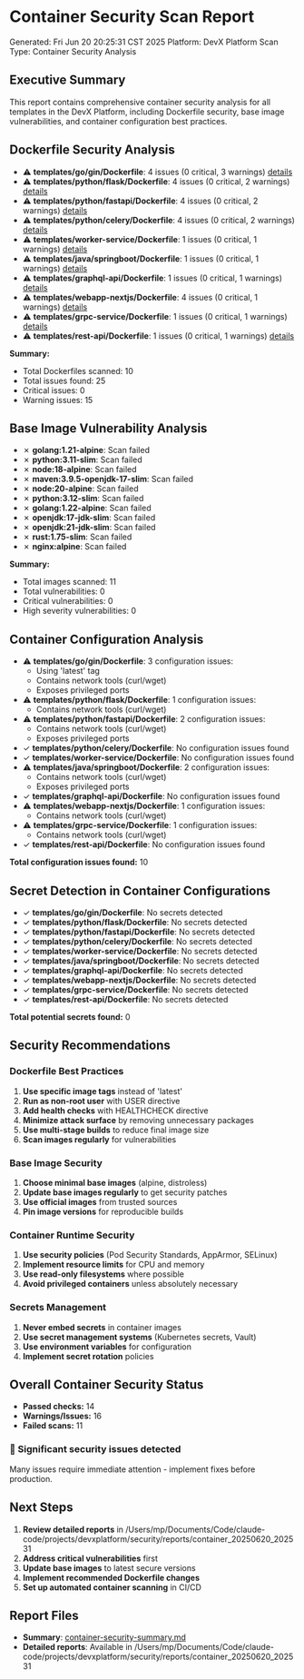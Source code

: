 # Container Security Scan Report
Generated: Fri Jun 20 20:25:31 CST 2025
Platform: DevX Platform
Scan Type: Container Security Analysis

## Executive Summary
This report contains comprehensive container security analysis for all templates
in the DevX Platform, including Dockerfile security, base image vulnerabilities,
and container configuration best practices.

## Dockerfile Security Analysis

- ⚠ **templates/go/gin/Dockerfile**: 4 issues (0 critical, 3 warnings) [details](hadolint_templates_go_gin_Dockerfile.txt)
- ⚠ **templates/python/flask/Dockerfile**: 4 issues (0 critical, 2 warnings) [details](hadolint_templates_python_flask_Dockerfile.txt)
- ⚠ **templates/python/fastapi/Dockerfile**: 4 issues (0 critical, 2 warnings) [details](hadolint_templates_python_fastapi_Dockerfile.txt)
- ⚠ **templates/python/celery/Dockerfile**: 4 issues (0 critical, 2 warnings) [details](hadolint_templates_python_celery_Dockerfile.txt)
- ⚠ **templates/worker-service/Dockerfile**: 1 issues (0 critical, 1 warnings) [details](hadolint_templates_worker-service_Dockerfile.txt)
- ⚠ **templates/java/springboot/Dockerfile**: 1 issues (0 critical, 1 warnings) [details](hadolint_templates_java_springboot_Dockerfile.txt)
- ⚠ **templates/graphql-api/Dockerfile**: 1 issues (0 critical, 1 warnings) [details](hadolint_templates_graphql-api_Dockerfile.txt)
- ⚠ **templates/webapp-nextjs/Dockerfile**: 4 issues (0 critical, 1 warnings) [details](hadolint_templates_webapp-nextjs_Dockerfile.txt)
- ⚠ **templates/grpc-service/Dockerfile**: 1 issues (0 critical, 1 warnings) [details](hadolint_templates_grpc-service_Dockerfile.txt)
- ⚠ **templates/rest-api/Dockerfile**: 1 issues (0 critical, 1 warnings) [details](hadolint_templates_rest-api_Dockerfile.txt)

**Summary:**
- Total Dockerfiles scanned: 10
- Total issues found: 25
- Critical issues: 0
- Warning issues: 15

## Base Image Vulnerability Analysis

- ✗ **golang:1.21-alpine**: Scan failed
- ✗ **python:3.11-slim**: Scan failed
- ✗ **node:18-alpine**: Scan failed
- ✗ **maven:3.9.5-openjdk-17-slim**: Scan failed
- ✗ **node:20-alpine**: Scan failed
- ✗ **python:3.12-slim**: Scan failed
- ✗ **golang:1.22-alpine**: Scan failed
- ✗ **openjdk:17-jdk-slim**: Scan failed
- ✗ **openjdk:21-jdk-slim**: Scan failed
- ✗ **rust:1.75-slim**: Scan failed
- ✗ **nginx:alpine**: Scan failed

**Summary:**
- Total images scanned: 11
- Total vulnerabilities: 0
- Critical vulnerabilities: 0
- High severity vulnerabilities: 0

## Container Configuration Analysis

- ⚠ **templates/go/gin/Dockerfile**: 3 configuration issues:
  - Using 'latest' tag
  - Contains network tools (curl/wget)
  - Exposes privileged ports
- ⚠ **templates/python/flask/Dockerfile**: 1 configuration issues:
  - Contains network tools (curl/wget)
- ⚠ **templates/python/fastapi/Dockerfile**: 2 configuration issues:
  - Contains network tools (curl/wget)
  - Exposes privileged ports
- ✓ **templates/python/celery/Dockerfile**: No configuration issues found
- ✓ **templates/worker-service/Dockerfile**: No configuration issues found
- ⚠ **templates/java/springboot/Dockerfile**: 2 configuration issues:
  - Contains network tools (curl/wget)
  - Exposes privileged ports
- ✓ **templates/graphql-api/Dockerfile**: No configuration issues found
- ⚠ **templates/webapp-nextjs/Dockerfile**: 1 configuration issues:
  - Contains network tools (curl/wget)
- ⚠ **templates/grpc-service/Dockerfile**: 1 configuration issues:
  - Contains network tools (curl/wget)
- ✓ **templates/rest-api/Dockerfile**: No configuration issues found

**Total configuration issues found:** 10

## Secret Detection in Container Configurations

- ✓ **templates/go/gin/Dockerfile**: No secrets detected
- ✓ **templates/python/flask/Dockerfile**: No secrets detected
- ✓ **templates/python/fastapi/Dockerfile**: No secrets detected
- ✓ **templates/python/celery/Dockerfile**: No secrets detected
- ✓ **templates/worker-service/Dockerfile**: No secrets detected
- ✓ **templates/java/springboot/Dockerfile**: No secrets detected
- ✓ **templates/graphql-api/Dockerfile**: No secrets detected
- ✓ **templates/webapp-nextjs/Dockerfile**: No secrets detected
- ✓ **templates/grpc-service/Dockerfile**: No secrets detected
- ✓ **templates/rest-api/Dockerfile**: No secrets detected

**Total potential secrets found:** 0

## Security Recommendations

### Dockerfile Best Practices
1. **Use specific image tags** instead of 'latest'
2. **Run as non-root user** with USER directive
3. **Add health checks** with HEALTHCHECK directive
4. **Minimize attack surface** by removing unnecessary packages
5. **Use multi-stage builds** to reduce final image size
6. **Scan images regularly** for vulnerabilities

### Base Image Security
1. **Choose minimal base images** (alpine, distroless)
2. **Update base images regularly** to get security patches
3. **Use official images** from trusted sources
4. **Pin image versions** for reproducible builds

### Container Runtime Security
1. **Use security policies** (Pod Security Standards, AppArmor, SELinux)
2. **Implement resource limits** for CPU and memory
3. **Use read-only filesystems** where possible
4. **Avoid privileged containers** unless absolutely necessary

### Secrets Management
1. **Never embed secrets** in container images
2. **Use secret management systems** (Kubernetes secrets, Vault)
3. **Use environment variables** for configuration
4. **Implement secret rotation** policies

## Overall Container Security Status

- **Passed checks:** 14
- **Warnings/Issues:** 16
- **Failed scans:** 11

### 🚨 Significant security issues detected
Many issues require immediate attention - implement fixes before production.

## Next Steps
1. **Review detailed reports** in /Users/mp/Documents/Code/claude-code/projects/devxplatform/security/reports/container_20250620_202531
2. **Address critical vulnerabilities** first
3. **Update base images** to latest secure versions
4. **Implement recommended Dockerfile changes**
5. **Set up automated container scanning** in CI/CD

## Report Files
- **Summary**: [container-security-summary.md](container-security-summary.md)
- **Detailed reports**: Available in /Users/mp/Documents/Code/claude-code/projects/devxplatform/security/reports/container_20250620_202531
